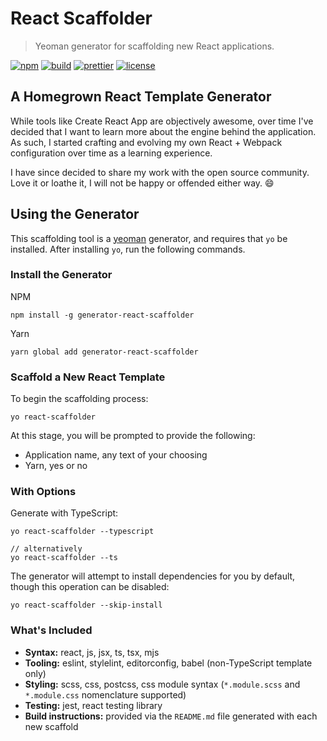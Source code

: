 # React Scaffolder
> Yeoman generator for scaffolding new React applications.

[![npm](https://img.shields.io/npm/v/generator-react-scaffolder.svg)](https://www.npmjs.com/package/generator-react-scaffolder)
[![build](https://github.com/dzervoudakes/react-scaffolder/workflows/build/badge.svg)](https://github.com/dzervoudakes/react-scaffolder/actions)
[![prettier](https://img.shields.io/badge/code_style-prettier-ff69b4.svg)](https://prettier.io/)
[![license](https://img.shields.io/badge/License-MIT-green.svg)](https://github.com/dzervoudakes/react-scaffolder/blob/master/LICENSE)

## A Homegrown React Template Generator

While tools like Create React App are objectively awesome, over time I've decided that I want to learn more about the engine behind the application. As such, I started crafting and evolving my own React + Webpack configuration over time as a learning experience.

I have since decided to share my work with the open source community. Love it or loathe it, I will not be happy or offended either way. 😄

## Using the Generator

This scaffolding tool is a [yeoman](https://yeoman.io/) generator, and requires that `yo` be installed. After installing `yo`, run the following commands.

### Install the Generator

NPM

```
npm install -g generator-react-scaffolder
```

Yarn

```
yarn global add generator-react-scaffolder
```

### Scaffold a New React Template

To begin the scaffolding process:

```
yo react-scaffolder
```

At this stage, you will be prompted to provide the following:
- Application name, any text of your choosing
- Yarn, yes or no

### With Options

Generate with TypeScript:

```
yo react-scaffolder --typescript

// alternatively
yo react-scaffolder --ts
```

The generator will attempt to install dependencies for you by default, though this operation can be disabled:

```
yo react-scaffolder --skip-install
```

### What's Included

- **Syntax:** react, js, jsx, ts, tsx, mjs
- **Tooling:** eslint, stylelint, editorconfig, babel (non-TypeScript template only)
- **Styling:** scss, css, postcss, css module syntax (`*.module.scss` and `*.module.css` nomenclature supported)
- **Testing:** jest, react testing library
- **Build instructions:** provided via the `README.md` file generated with each new scaffold
